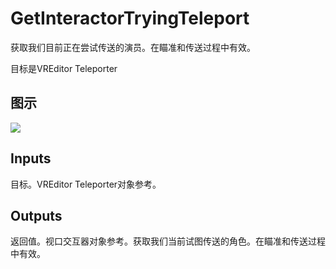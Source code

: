 # GetInteractorTryingTeleport

获取我们目前正在尝试传送的演员。在瞄准和传送过程中有效。

目标是VREditor Teleporter

## 图示

![]($-20221218-21110579.png)

## Inputs

目标。VREditor Teleporter对象参考。  

## Outputs

返回值。视口交互器对象参考。获取我们当前试图传送的角色。在瞄准和传送过程中有效。
